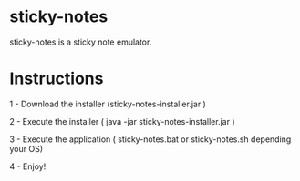 # sticky-notes

sticky-notes is a sticky note emulator.

# Instructions
1 - Download the installer (sticky-notes-installer.jar )

2 - Execute the installer ( java -jar sticky-notes-installer.jar )

3 - Execute the application ( sticky-notes.bat or sticky-notes.sh depending your OS)

4 - Enjoy!
